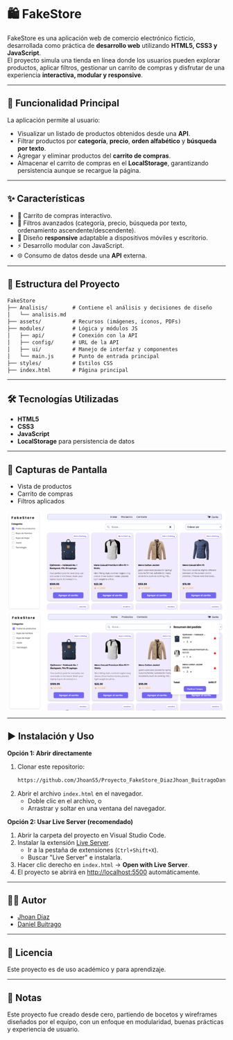 # 🛍️ FakeStore

FakeStore es una aplicación web de comercio electrónico ficticio, desarrollada como práctica de **desarrollo web** utilizando **HTML5, CSS3 y JavaScript**.  
El proyecto simula una tienda en línea donde los usuarios pueden explorar productos, aplicar filtros, gestionar un carrito de compras y disfrutar de una experiencia **interactiva, modular y responsive**.

---

## 🚀 Funcionalidad Principal

La aplicación permite al usuario:
- Visualizar un listado de productos obtenidos desde una **API**.
- Filtrar productos por **categoría**, **precio**, **orden alfabético** y **búsqueda por texto**.
- Agregar y eliminar productos del **carrito de compras**.
- Almacenar el carrito de compras en el **LocalStorage**, garantizando persistencia aunque se recargue la página.

---

## ✨ Características

- 🛒 Carrito de compras interactivo.  
- 🔎 Filtros avanzados (categoría, precio, búsqueda por texto, ordenamiento ascendente/descendente).  
- 📱 Diseño **responsive** adaptable a dispositivos móviles y escritorio.  
- ⚡ Desarrollo modular con JavaScript.  
- 🌐 Consumo de datos desde una **API** externa.  

---

## 📂 Estructura del Proyecto

```
FakeStore
├── Analisis/        # Contiene el análisis y decisiones de diseño
│   └── analisis.md
├── assets/          # Recursos (imágenes, íconos, PDFs)
├── modules/         # Lógica y módulos JS
│   ├── api/         # Conexión con la API
│   ├── config/      # URL de la API
│   ├── ui/          # Manejo de interfaz y componentes
│   └── main.js      # Punto de entrada principal
├── styles/          # Estilos CSS
├── index.html       # Página principal
```

---

## 🛠️ Tecnologías Utilizadas

- **HTML5**
- **CSS3**
- **JavaScript**
- **LocalStorage** para persistencia de datos  

---

## 📸 Capturas de Pantalla


- Vista de productos  
- Carrito de compras  
- Filtros aplicados  

![Listado de productos](./assets/img/pantallaPrincipal.png)
![Carrito de compras](./assets/img/carritoCompras.png)

---

## ▶️ Instalación y Uso

**Opción 1: Abrir directamente**

1. Clonar este repositorio:
    ```bash
    https://github.com/JhoanS5/Proyecto_FakeStore_DiazJhoan_BuitragoDaniel.git
    ```
2. Abrir el archivo `index.html` en el navegador.
    - Doble clic en el archivo, o
    - Arrastrar y soltar en una ventana del navegador.

**Opción 2: Usar Live Server (recomendado)**

1. Abrir la carpeta del proyecto en Visual Studio Code.
2. Instalar la extensión [Live Server](https://marketplace.visualstudio.com/items?itemName=ritwickdey.LiveServer).
    - Ir a la pestaña de extensiones (`Ctrl+Shift+X`).
    - Buscar "Live Server" e instalarla.
3. Hacer clic derecho en `index.html` → **Open with Live Server**.
4. El proyecto se abrirá en [http://localhost:5500](http://localhost:5500) automáticamente.

---

## 👨‍💻 Autor


- [Jhoan Diaz](https://github.com/JhoanS5)
- [Daniel Buitrago](https://github.com/DanielBuitrago29)

---
## 📄 Licencia

Este proyecto es de uso académico y para aprendizaje.

---
## 📌 Notas

Este proyecto fue creado desde cero, partiendo de bocetos y wireframes diseñados por el equipo, con un enfoque en modularidad, buenas prácticas y experiencia de usuario.
